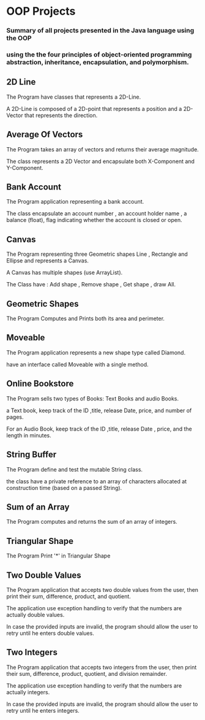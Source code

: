 # OOP Projects

### Summary of all projects presented in the Java language using the OOP 

### using the the four principles of object-oriented programming abstraction, inheritance, encapsulation, and polymorphism.
## 2D Line

The Program have classes that represents a 2D-Line.

A 2D-Line is composed of a 2D-point that represents a position and a 2D-Vector that represents the direction.

## Average Of Vectors

The Program takes an array of vectors and returns their average magnitude.

The class represents a 2D Vector and encapsulate both X-Component and Y-Component.

## Bank Account

The Program application representing a bank account.

The class encapsulate an account number , an account holder name , a balance (float), flag indicating whether the account is closed or open.

## Canvas

The Program representing three Geometric shapes Line , Rectangle and Ellipse and represents a Canvas.

A Canvas has multiple shapes (use ArrayList).

The Class have : Add shape , Remove shape , Get shape , draw All.

## Geometric Shapes

The Program Computes and Prints both its area and perimeter.

## Moveable

The Program application represents a new shape type called Diamond.

have an interface called Moveable with a single method.

## Online Bookstore

The Program sells two types of Books: Text Books and audio Books.

a Text book, keep track of the ID ,title, release Date, price, and number of pages.

For an Audio Book, keep track of the ID ,title, release Date , price, and the length in minutes.

## String Buffer

The Program define and test the mutable String class.

the class have a private reference to an array of characters allocated at construction time (based on a passed String).

## Sum of an Array

The Program computes and returns the sum of an array of integers.

## Triangular Shape

The Program Print '*' in Triangular Shape

## Two Double Values

The Program application that accepts two double values from the user, then print their sum, difference, product, and quotient.

The application use exception handling to verify that the numbers are actually double values.

In case the provided inputs are invalid, the program should allow the user to retry until he enters double values.

## Two Integers

The Program application that accepts two integers from the user, then print their sum, difference, product, quotient, and division remainder.

The application use exception handling to verify that the numbers are actually integers.

In case the provided inputs are invalid, the program should allow the user to retry until he enters integers.
